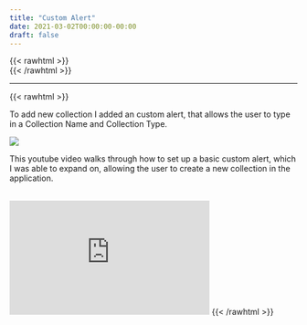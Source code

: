 ```yaml
---
title: "Custom Alert"
date: 2021-03-02T00:00:00-00:00
draft: false
---
```

{{< rawhtml >}}
<br />
{{< /rawhtml >}}

***
{{< rawhtml >}}
 <p>To add new collection I added an custom alert, that allows the user to type in a Collection Name and Collection Type.</p>

 <img src="/images/swift/collect/AlertAdd.gif" class="centergif">
<br />


<p>This youtube video walks through how to set up a basic custom alert, which I was able to expand on, allowing the user to create a new collection in the application.</p>
<br />
<iframe width="350" height="200" class="center" src="https://www.youtube.com/embed/NP7H_LjTZGw" title="YouTube video player" frameborder="0" allow="accelerometer; clipboard-write; encrypted-media; gyroscope; picture-in-picture" allowfullscreen></iframe>
{{< /rawhtml >}}
